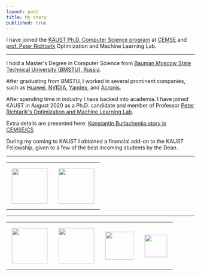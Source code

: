 ```yaml
---
layout: post
title: My story
published: true
---
```


I have joined the [KAUST Ph.D. Computer Science program](https://registrar-programguide.kaust.edu.sa/2020-2021/Program-Guide/Division-of-Computer-Electrical-and-Mathematical-Science-and-Engineering-CEMSE/Computer-Science-CS/Computer-Science-Ph-D-Program) at [CEMSE](https://cemse.kaust.edu.sa/) and [prof. Peter Richtarik](https://richtarik.org/) Optimization and Machine Learning Lab.

---
I hold a Master's Degree in Computer Science from [Bauman Moscow State Technical University (BMSTU), Russia](https://en.m.wikipedia.org/wiki/Bauman_Moscow_State_Technical_University). 

After graduating from BMSTU, I worked in several prominent companies, such as [Huawei](https://huawei.com/), [NVIDIA](https://www.nvidia.com/en-us/), [Yandex](https://ya.ru/), and [Acronis](https://www.acronis.com/en-us/).
                                                                                                                  
After spending time in industry I have backed into academia. I have joined KAUST in August 2020 as a Ph.D. candidate and member of Professor [Peter Richtarik's Optimization and Machine Learning Lab](https://richtarik.org/).

Extra details are presented here: [Konstantin Burlachenko story in CEMSE/CS](https://cemse.kaust.edu.sa/news/meet-kaust-student-konstantin-burlachenko)

During my coming to KAUST I obtained a financial add-on to the KAUST Fellowship, given to a few of the best incoming students by the Dean.

----

<center>

<table style="text-align:center;">
<tr>
<td style="padding:15px;text-align:center;vertical-align:middle;"> <img height="95px" src="https://burlachenkok.github.io/materials/KAUST-logo.svg"/> </td> 
<td style="padding:15px;text-align:center;vertical-align:middle;"> <img height="95px" src="https://burlachenkok.github.io/materials/phd-icon.svg"/> </td>
</tr>
</table>
</center>

----

<center>
<table style="text-align:center;">
<tr>
<td style="padding:15px;text-align:center;vertical-align:middle;"> <img height="95px" src="https://burlachenkok.github.io/materials/huawei-logo.svg"/> </td>
<td style="padding:15px;text-align:center;vertical-align:middle;"> <img height="95px" src="https://burlachenkok.github.io/materials/Nvidia_logo.svg"/> </td>
<td style="padding:15px;text-align:center;vertical-align:middle;"> <img height="75px" src="https://burlachenkok.github.io/materials/Yandex_Logo.svg"/> </td>
<td style="padding:15px;text-align:center;vertical-align:middle;"> <img height="60px" src="https://burlachenkok.github.io/materials/acronis-logo.svg"/> </td>
</tr>
</table>
</center>
